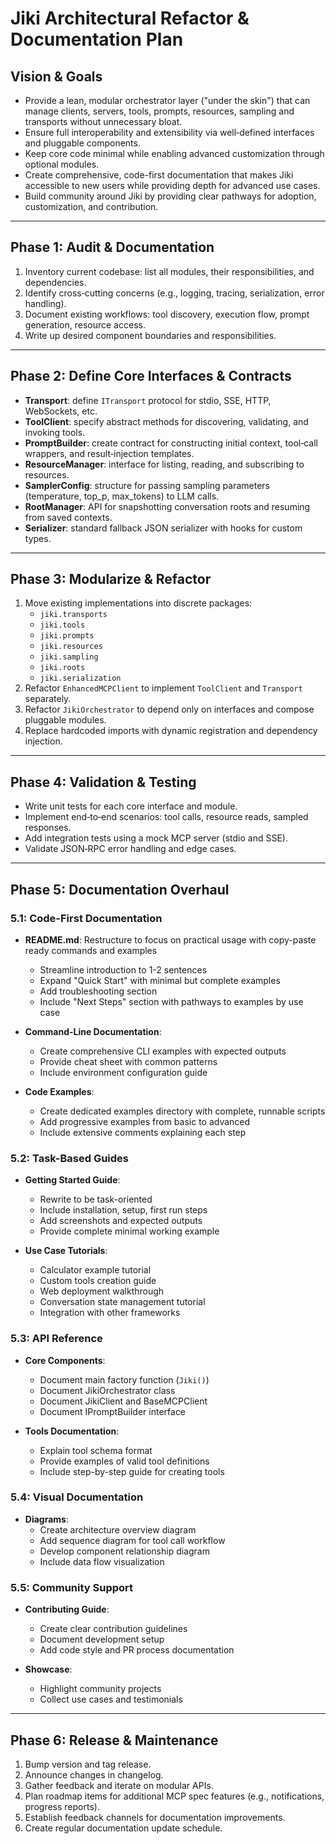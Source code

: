 # Jiki Architectural Refactor & Documentation Plan

## Vision & Goals

- Provide a lean, modular orchestrator layer ("under the skin") that can manage clients, servers, tools, prompts, resources, sampling and transports without unnecessary bloat.
- Ensure full interoperability and extensibility via well‑defined interfaces and pluggable components.
- Keep core code minimal while enabling advanced customization through optional modules.
- Create comprehensive, code-first documentation that makes Jiki accessible to new users while providing depth for advanced use cases.
- Build community around Jiki by providing clear pathways for adoption, customization, and contribution.

---

## Phase 1: Audit & Documentation

1. Inventory current codebase: list all modules, their responsibilities, and dependencies.
2. Identify cross‑cutting concerns (e.g., logging, tracing, serialization, error handling).
3. Document existing workflows: tool discovery, execution flow, prompt generation, resource access.
4. Write up desired component boundaries and responsibilities.

---

## Phase 2: Define Core Interfaces & Contracts

- **Transport**: define `ITransport` protocol for stdio, SSE, HTTP, WebSockets, etc.
- **ToolClient**: specify abstract methods for discovering, validating, and invoking tools.
- **PromptBuilder**: create contract for constructing initial context, tool‑call wrappers, and result‑injection templates.
- **ResourceManager**: interface for listing, reading, and subscribing to resources.
- **SamplerConfig**: structure for passing sampling parameters (temperature, top_p, max_tokens) to LLM calls.
- **RootManager**: API for snapshotting conversation roots and resuming from saved contexts.
- **Serializer**: standard fallback JSON serializer with hooks for custom types.

---

## Phase 3: Modularize & Refactor

1. Move existing implementations into discrete packages:
   - `jiki.transports`
   - `jiki.tools`
   - `jiki.prompts`
   - `jiki.resources`
   - `jiki.sampling`
   - `jiki.roots`
   - `jiki.serialization`
2. Refactor `EnhancedMCPClient` to implement `ToolClient` and `Transport` separately.
3. Refactor `JikiOrchestrator` to depend only on interfaces and compose pluggable modules.
4. Replace hardcoded imports with dynamic registration and dependency injection.

---

## Phase 4: Validation & Testing

- Write unit tests for each core interface and module.
- Implement end‑to‑end scenarios: tool calls, resource reads, sampled responses.
- Add integration tests using a mock MCP server (stdio and SSE).
- Validate JSON‑RPC error handling and edge cases.

---

## Phase 5: Documentation Overhaul

### 5.1: Code-First Documentation

- **README.md**: Restructure to focus on practical usage with copy-paste ready commands and examples
  - Streamline introduction to 1-2 sentences
  - Expand "Quick Start" with minimal but complete examples
  - Add troubleshooting section
  - Include "Next Steps" section with pathways to examples by use case

- **Command-Line Documentation**:
  - Create comprehensive CLI examples with expected outputs
  - Provide cheat sheet with common patterns
  - Include environment configuration guide

- **Code Examples**:
  - Create dedicated examples directory with complete, runnable scripts
  - Add progressive examples from basic to advanced
  - Include extensive comments explaining each step

### 5.2: Task-Based Guides

- **Getting Started Guide**:
  - Rewrite to be task-oriented
  - Include installation, setup, first run steps
  - Add screenshots and expected outputs
  - Provide complete minimal working example

- **Use Case Tutorials**:
  - Calculator example tutorial
  - Custom tools creation guide
  - Web deployment walkthrough
  - Conversation state management tutorial
  - Integration with other frameworks

### 5.3: API Reference

- **Core Components**:
  - Document main factory function (`Jiki()`)
  - Document JikiOrchestrator class
  - Document JikiClient and BaseMCPClient
  - Document IPromptBuilder interface

- **Tools Documentation**:
  - Explain tool schema format
  - Provide examples of valid tool definitions
  - Include step-by-step guide for creating tools

### 5.4: Visual Documentation

- **Diagrams**:
  - Create architecture overview diagram
  - Add sequence diagram for tool call workflow
  - Develop component relationship diagram
  - Include data flow visualization

### 5.5: Community Support

- **Contributing Guide**:
  - Create clear contribution guidelines
  - Document development setup
  - Add code style and PR process documentation

- **Showcase**:
  - Highlight community projects
  - Collect use cases and testimonials

---

## Phase 6: Release & Maintenance

1. Bump version and tag release.
2. Announce changes in changelog.
3. Gather feedback and iterate on modular APIs.
4. Plan roadmap items for additional MCP spec features (e.g., notifications, progress reports).
5. Establish feedback channels for documentation improvements.
6. Create regular documentation update schedule. 